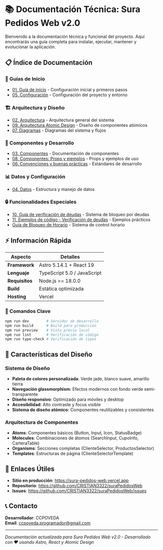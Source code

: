 # 📚 Documentación Técnica: Sura Pedidos Web v2.0

Bienvenido a la documentación técnica y funcional del proyecto. Aquí encontrarás una guía completa para instalar, ejecutar, mantener y evolucionar la aplicación.

## 📋 Índice de Documentación

### 🚀 Guías de Inicio
- [01. Guía de inicio](./01-guia-inicio.md) - Configuración inicial y primeros pasos
- [05. Configuración](./05-configuracion.md) - Configuración del proyecto y entorno

### 🏗️ Arquitectura y Diseño
- [02. Arquitectura](./02-arquitectura.md) - Arquitectura general del sistema
- [09. Arquitectura Atomic Design](./09-arquitectura-atomic-design.md) - Diseño de componentes atómicos
- [07. Diagramas](./07-diagramas.md) - Diagramas del sistema y flujos

### 🧩 Componentes y Desarrollo
- [03. Componentes](./03-componentes.md) - Documentación de componentes
- [08. Componentes: Props y ejemplos](./08-componentes-props.md) - Props y ejemplos de uso
- [06. Convenciones y buenas prácticas](./06-convenciones.md) - Estándares de desarrollo

### 📊 Datos y Configuración
- [04. Datos](./04-datos.md) - Estructura y manejo de datos

### 🔒 Funcionalidades Especiales
- [10. Guía de verificación de deudas](./10-guia-verificacion-deudas.md) - Sistema de bloqueo por deudas
- [11. Ejemplos de código - Verificación de deudas](./11-ejemplos-codigo-verificacion-deudas.md) - Ejemplos prácticos
- [Guía de Bloqueo de Horario](../BLOQUEO_HORARIO.md) - Sistema de control horario

## ⚡ Información Rápida

| Aspecto | Detalles |
|---------|----------|
| **Framework** | Astro 5.14.1 + React 19 |
| **Lenguaje** | TypeScript 5.0 / JavaScript |
| **Requisitos** | Node.js >= 18.0.0 |
| **Build** | Estática optimizada |
| **Hosting** | Vercel |

### 🔧 Comandos Clave

```bash
npm run dev        # Servidor de desarrollo
npm run build      # Build para producción
npm run preview    # Vista previa local
npm run lint       # Verificación de código
npm run type-check # Verificación de tipos
```

## 🎨 Características del Diseño

### Sistema de Diseño
- **Paleta de colores personalizada**: Verde jade, blanco suave, amarillo tierra
- **Navegación glassmorphism**: Efectos modernos con fondo verde semi-transparente
- **Diseño responsivo**: Optimizado para móviles y desktop
- **Accesibilidad**: Alto contraste y focus visible
- **Sistema de diseño atómico**: Componentes reutilizables y consistentes

### Arquitectura de Componentes
- **Atoms**: Componentes básicos (Button, Input, Icon, StatusBadge)
- **Molecules**: Combinaciones de átomos (SearchInput, CupoInfo, CarteraTable)
- **Organisms**: Secciones completas (ClienteSelector, ProductosSelector)
- **Templates**: Estructuras de página (ClienteSelectorTemplate)

## 🔗 Enlaces Útiles

- **Sitio en producción**: https://sura-pedidos-web.vercel.app
- **Repositorio**: https://github.com/CRISTIAN3322/suraPedidosWeb
- **Issues**: https://github.com/CRISTIAN3322/suraPedidosWeb/issues

## 📞 Contacto

**Desarrollador**: CCPOVEDA  
**Email**: ccpoveda.programador@gmail.com

---

*Documentación actualizada para Sura Pedidos Web v2.0 - Desarrollado con ❤️ usando Astro, React y Atomic Design*
